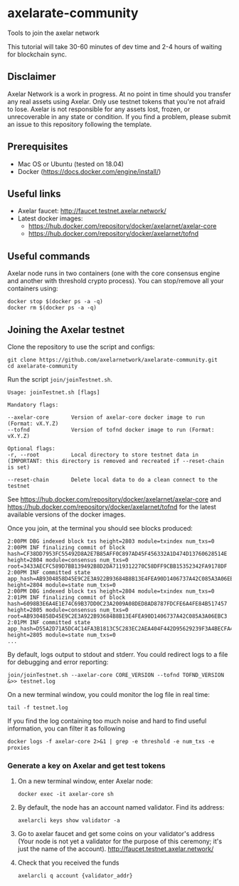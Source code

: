 # axelarate-community
Tools to join the axelar network

This tutorial will take 30-60 minutes of dev time and 2-4 hours of waiting for blockchain sync.

## Disclaimer
Axelar Network is a work in progress. At no point in time should you transfer any real assets using Axelar. Only use testnet tokens that you're not afraid to lose. Axelar is not responsible for any assets lost, frozen, or unrecoverable in any state or condition. If you find a problem, please submit an issue to this repository following the template.


## Prerequisites
- Mac OS or Ubuntu (tested on 18.04)
- Docker (https://docs.docker.com/engine/install/)

## Useful links
- Axelar faucet: http://faucet.testnet.axelar.network/
- Latest docker images:
  + https://hub.docker.com/repository/docker/axelarnet/axelar-core
  + https://hub.docker.com/repository/docker/axelarnet/tofnd

## Useful commands
Axelar node runs in two containers (one with the core consensus engine and another with threshold crypto process). You can stop/remove all your containers using:
```
docker stop $(docker ps -a -q)
docker rm $(docker ps -a -q)
```

## Joining the Axelar testnet

Clone the repository to use the script and configs:

```
git clone https://github.com/axelarnetwork/axelarate-community.git
cd axelarate-community
```

Run the script `join/joinTestnet.sh`.
```
Usage: joinTestnet.sh [flags]

Mandatory flags:

--axelar-core       Version of axelar-core docker image to run (Format: vX.Y.Z)
--tofnd             Version of tofnd docker image to run (Format: vX.Y.Z)

Optional flags:
-r, --root          Local directory to store testnet data in (IMPORTANT: this directory is removed and recreated if --reset-chain is set)

--reset-chain       Delete local data to do a clean connect to the testnet

```
See https://hub.docker.com/repository/docker/axelarnet/axelar-core and https://hub.docker.com/repository/docker/axelarnet/tofnd for the latest available versions of the docker images.

Once you join, at the terminal you should see blocks produced:

```
2:00PM DBG indexed block txs height=2803 module=txindex num_txs=0
2:00PM INF finalizing commit of block hash=CF38DD7953FC55492D8A2E7B85AFF0C897AD45F456332A1D474D13760628514E height=2804 module=consensus num_txs=0 root=3433AECFC589D7BB139492B8D2DA7119312270C58DFF9CBB15352342FA9178DF
2:00PM INF committed state app_hash=AB9304858D45E9C2E3A922B93684B8B13E4FEA90D1406737A42C085A3A06EBC3 height=2804 module=state num_txs=0
2:00PM DBG indexed block txs height=2804 module=txindex num_txs=0
2:01PM INF finalizing commit of block hash=6098B3E6A4E1E74C69B37DD0C23A2009A08DED8AD8787FDCFE6A4FE84B517457 height=2805 module=consensus num_txs=0 root=AB9304858D45E9C2E3A922B93684B8B13E4FEA90D1406737A42C085A3A06EBC3
2:01PM INF committed state app_hash=D55A2D71A5DC4C14FA3B1813C5C283EC2AEA404F442D95629239F3A4BECFA40A height=2805 module=state num_txs=0
...
```
By default, logs output to stdout and stderr. You could redirect logs to a file for debugging and error reporting:
```
join/joinTestnet.sh --axelar-core CORE_VERSION --tofnd TOFND_VERSION &>> testnet.log
```
On a new terminal window, you could monitor the log file in real time:
```
tail -f testnet.log
```
If you find the log containing too much noise and hard to find useful information, you can filter it as following
```
docker logs -f axelar-core 2>&1 | grep -e threshold -e num_txs -e proxies
```

### Generate a key on Axelar and get test tokens
1. On a new terminal window, enter Axelar node:
    ```
    docker exec -it axelar-core sh
    ```
2. By default, the node has an account named validator. Find its address:
    ```
    axelarcli keys show validator -a
    ```
3. Go to axelar faucet and get some coins on your validator's address (Your node is not yet a validator for the purpose of this ceremony; it's just the name of the account). http://faucet.testnet.axelar.network/

4. Check that you received the funds
    ```
    axelarcli q account {validator_addr}
    ```

